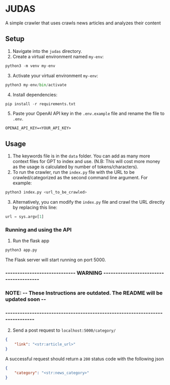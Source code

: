 # JUDAS

A simple crawler that uses crawls news articles and analyzes their content

## Setup

1. Navigate into the `judas` directory.
2. Create a virtual environment named `my-env`:

```python
python3 -m venv my-env
```
3. Activate your virtual environment `my-env`:

```python
python3 my-env/bin/activate
```
4. Install dependencies:

```python
pip install -r requirements.txt
```

5. Paste your OpenAI API key in the `.env.example` file and rename the file to `.env`.

```env
OPENAI_API_KEY=<YOUR_API_KEY>
```


## Usage

1. The keywords file is in the `data` folder. You can add as many more context files for GPT to index and use. (N.B: This will cost more money as the usage is calculated by number of tokens/characters).
2. To run the crawler, run the `index.py` file with the URL to be crawled/categorized as the second command line argument. For example:

```python
python3 index.py <url_to_be_crawled>
```

3. Alternatively, you can modify the `index.py` file and crawl the URL directly by replacing this line:

```python
url = sys.argv[1]
```

### Running and using the API

1. Run the flask app 

```python
python3 app.py
```
The Flask server will start running on port 5000.

### ----------------------------- WARNING ---------------------------------------

### NOTE: -- These Instructions are outdated. The README will be updated soon --

### -----------------------------------------------------------------------------

2. Send a post request to `localhost:5000/category/`

```json
{
    "link": "<str:article_url>"
}
```

A successful request should return a `200` status code with the following json

```json
{
    "category": "<str:news_category>"
}
```



